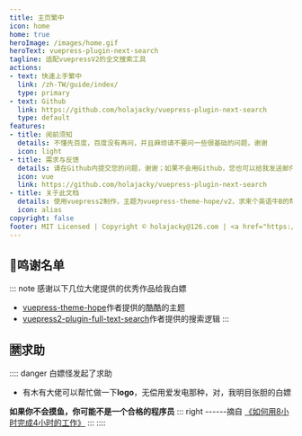 ```yaml
---
title: 主页繁中
icon: home
home: true
heroImage: /images/home.gif
heroText: vuepress-plugin-next-search
tagline: 适配vuepressV2的全文搜索工具
actions:
- text: 快速上手繁中
  link: /zh-TW/guide/index/
  type: primary
- text: Github
  link: https://github.com/holajacky/vuepress-plugin-next-search
  type: default
features:
- title: 阅前须知
  details: 不懂先百度，百度没有再问，并且麻烦请不要问一些很基础的问题，谢谢
  icon: light
- title: 需求与反馈
  details: 请在Github内提交您的问题，谢谢；如果不会用Github，您也可以给我发送邮件寻求帮助
  icon: vue
  link: https://github.com/holajacky/vuepress-plugin-next-search
- title: 关于此文档
  details: 使用vuepress2制作，主题为vuepress-theme-hope/v2，求来个英语牛B的帮忙搞下英文文档，要求：用爱发电
  icon: alias
copyright: false
footer: MIT Licensed | Copyright © holajacky@126.com | <a href="https://beian.miit.gov.cn/" target="_blank">浙ICP备2022017723号-1</a>
---
```


## 📖鸣谢名单

::: note 感谢以下几位大佬提供的优秀作品给我白嫖
- [vuepress-theme-hope](https://vuepress-theme-hope.github.io/v2/zh/guide/)作者提供的酷酷的主题
- [vuepress2-plugin-full-text-search](https://github.com/ota-meshi/vuepress2-plugin-full-text-search)作者提供的搜索逻辑
:::

## 🈲求助

:::: danger 白嫖怪发起了求助
- 有木有大佬可以帮忙做一下**logo**，无偿用爱发电那种，对，我明目张胆的白嫖

**如果你不会摸鱼，你可能不是一个合格的程序员**
::: right
------摘自 [《如何用8小时完成4小时的工作》](https://baike.baidu.com/item/%E6%91%B8%E9%B1%BC/57233771)
:::
::::
